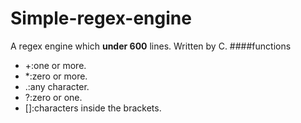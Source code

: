 # Simple-regex-engine
A regex engine which **under 600** lines. Written by C.
####functions
* +:one or more.
* *:zero or more.
* .:any character.
* ?:zero or one.
* []:characters inside the brackets.
